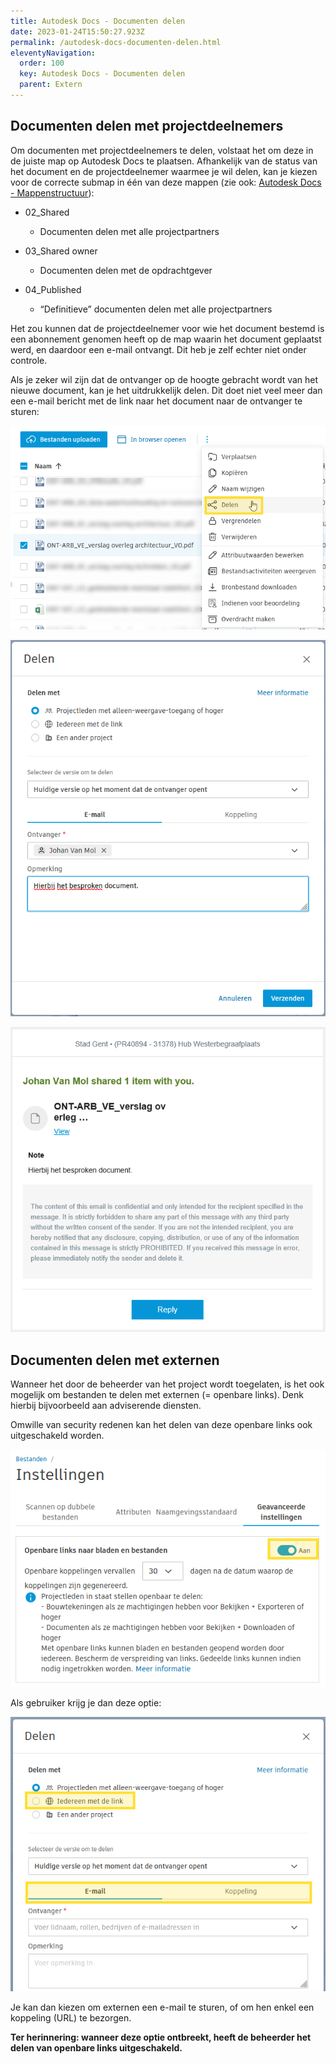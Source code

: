 ```yaml
---
title: Autodesk Docs - Documenten delen
date: 2023-01-24T15:50:27.923Z
permalink: /autodesk-docs-documenten-delen.html
eleventyNavigation:
  order: 100
  key: Autodesk Docs - Documenten delen
  parent: Extern
---
```

## Documenten delen met projectdeelnemers

Om documenten met projectdeelnemers te delen, volstaat het om deze in de juiste map op Autodesk Docs te plaatsen.  Afhankelijk van de status van het document en de projectdeelnemer waarmee je wil delen, kan je kiezen voor de correcte submap in één van deze mappen (zie ook: [Autodesk Docs - Mappenstructuur](https://bim-gent.netlify.app/autodesk-docs-mappenstructuur)):

* 02_Shared

  * Documenten delen met alle projectpartners
* 03_Shared owner

  * Documenten delen met de opdrachtgever
* 04_Published

  * “Definitieve” documenten delen met alle projectpartners

Het zou kunnen dat de projectdeelnemer voor wie het document bestemd is een abonnement genomen heeft op de map waarin het document geplaatst werd, en daardoor een e-mail ontvangt.  Dit heb je zelf echter niet onder controle.

Als je zeker wil zijn dat de ontvanger op de hoogte gebracht wordt van het nieuwe document, kan je het uitdrukkelijk delen.  Dit doet niet veel meer dan een e-mail bericht met de link naar het document naar de ontvanger te sturen:

![](/content/images/documenten-delen.png)

![](/content/images/documenten-delen-popout.png)

![](/content/images/documenten-delen-email.png)

## Documenten delen met externen

Wanneer het door de beheerder van het project wordt toegelaten, is het ook mogelijk om bestanden te delen met externen (= openbare links).  Denk hierbij bijvoorbeeld aan adviserende diensten.

Omwille van security redenen kan het delen van deze openbare links ook uitgeschakeld worden.

![](/content/images/documenten-delen-openbaar.png)

Als gebruiker krijg je dan deze optie:

![](/content/images/documenten-delen-openbaar-popout.png)

Je kan dan kiezen om externen een e-mail te sturen, of om hen enkel een koppeling (URL) te bezorgen.

**Ter herinnering: wanneer deze optie ontbreekt, heeft de beheerder het delen van openbare links uitgeschakeld.**